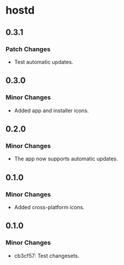 # hostd

## 0.3.1

### Patch Changes

- Test automatic updates.

## 0.3.0

### Minor Changes

- Added app and installer icons.

## 0.2.0

### Minor Changes

- The app now supports automatic updates.

## 0.1.0

### Minor Changes

- Added cross-platform icons.

## 0.1.0

### Minor Changes

- cb3cf57: Test changesets.
